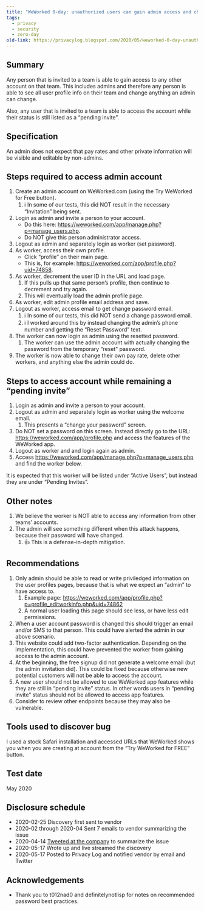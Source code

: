 ```yaml
---
title: "WeWorked 0-day: unauthorized users can gain admin access and change their own pay rate"
tags:
  - privacy
  - security
  - zero-day
old-link: https://privacylog.blogspot.com/2020/05/weworked-0-day-unauthorized-users-can.html
---
```


## Summary

Any person that is invited to a team is able to gain access to any other account on that team. This includes admins and therefore any person is able to see all user profile info on their team and change anything an admin can change.

Also, any user that is invited to a team is able to access the account while their status is still listed as a “pending invite”.

## Specification

An admin does not expect that pay rates and other private information will be visible and editable by non-admins.

## Steps required to access admin account

1. Create an admin account on WeWorked.com (using the Try WeWorked for Free button).
   1. ℹ️ In some of our tests, this did NOT result in the necessary “Invitation” being sent.
2. Login as admin and invite a person to your account.
   - Do this here: <https://weworked.com/app/manage.php?p=manage_users.php>.
   - Do NOT give this person administrator access.
3. Logout as admin and separately login as worker (set password).
4. As worker, access their own profile.
   - Click “profile” on their main page.
   - This is, for example: <https://weworked.com/app/profile.php?uid=74858>.
5. As worker, decrement the user ID in the URL and load page.
   1. If this pulls up that same person’s profile, then continue to decrement and try again.
   2. This will eventually load the admin profile page.
6. As worker, edit admin profile email address and save.
7. Logout as worker, access email to get change password email.
   1. ℹ️ In some of our tests, this did NOT send a change password email.
   2. ℹ️ I worked around this by instead changing the admin’s phone number and getting the “Reset Password” text.
8. The worker can now login as admin using the resetted password.
   1. The worker can use the admin account with actually changing the password from the temporary “reset” password.
9. The worker is now able to change their own pay rate, delete other workers,  and anything else the admin could do.

## Steps to access account while remaining a “pending invite”

1. Login as admin and invite a person to your account.
2. Logout as admin and separately login as worker using the welcome email.
   1. This presents a “change your password” screen.
3. Do NOT set a password on this screen. Instead directly go to the URL: <https://weworked.com/app/profile.php> and access the features of the WeWorked app.
4. Logout as worker and and login again as admin.
5. Access <https://weworked.com/app/manage.php?p=manage_users.php> and find the worker below.

It is expected that this worker will be listed under “Active Users”, but instead they are under “Pending Invites”.

## Other notes

1. We believe the worker is NOT able to access any information from other teams’ accounts.
2. The admin will see something different when this attack happens, because their password will have changed.
   1. 👍 This is a defense-in-depth mitigation.

## Recommendations

1. Only admin should be able to read or write priviledged information on the user profiles pages, because that is what we expect an “admin” to have access to.
   1. Example page: <https://weworked.com/app/profile.php?p=profile_editworkinfo.php&uid=74862>
   2. A normal user loading this page should see less, or have less edit permissions.
2. When a user account password is changed this should trigger an email and/or SMS to that person. This could have alerted the admin in our above scenario.
3. This website could add two-factor authentication. Depending on the implementation, this could have prevented the worker from gaining access to the admin account.
4. At the beginning, the free signup did not generate a welcome email (but the admin invitation did). This could be fixed because otherwise new potential customers will not be able to access the account.
5. A new user should not be allowed to use WeWorked app features while they are still in “pending invite” status. In other words users in “pending invite” status should not be allowed to access app features.
6. Consider to review other endpoints because they may also be vulnerable.

## Tools used to discover bug

I used a stock Safari installation and accessed URLs that WeWorked shows you when you are creating at account from the “Try WeWorked for FREE” button.

## Test date

May 2020

## Disclosure schedule

- 2020-02-25 Discovery first sent to vendor
- 2020-02 through 2020-04 Sent 7 emails to vendor summarizing the issue
- 2020-04-14 [Tweeted at the company](https://x.com/fulldecent/status/1250142879311433729) to summarize the issue
- 2020-05-17 Wrote up and live streamed the discovery
- 2020-05-17 Posted to Privacy Log and notified vendor by email and Twitter

## Acknowledgements

- Thank you to t012nad0 and definitelynotlisp for notes on recommended password best practices.
